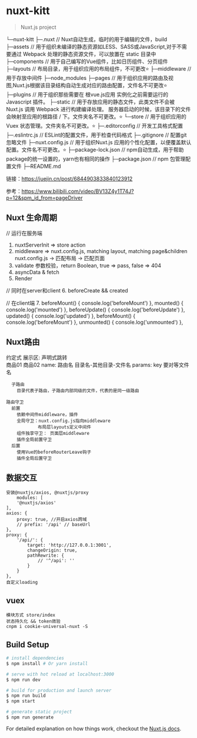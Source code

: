 # nuxt-kitt

> Nuxt.js project

└─nuxt-kitt
  ├─.nuxt               // Nuxt自动生成，临时的用于编辑的文件，build
  ├─assets              // 用于组织未编译的静态资源如LESS、SASS或JavaScript,对于不需要通过 Webpack 处理的静态资源文件，可以放置在 static 目录中
  ├─components          // 用于自己编写的Vue组件，比如日历组件、分页组件
  ├─layouts             // 布局目录，用于组织应用的布局组件，不可更改⭐
  ├─middleware          // 用于存放中间件
  ├─node_modules
  ├─pages               // 用于组织应用的路由及视图,Nuxt.js根据该目录结构自动生成对应的路由配置，文件名不可更改⭐
  ├─plugins             // 用于组织那些需要在 根vue.js应用 实例化之前需要运行的 Javascript 插件。
  ├─static              // 用于存放应用的静态文件，此类文件不会被 Nuxt.js 调用 Webpack 进行构建编译处理。 服务器启动的时候，该目录下的文件会映射至应用的根路径 / 下。文件夹名不可更改。⭐
  └─store               // 用于组织应用的Vuex 状态管理。文件夹名不可更改。⭐
  ├─.editorconfig       // 开发工具格式配置
  ├─.eslintrc.js        // ESLint的配置文件，用于检查代码格式
  ├─.gitignore          // 配置git忽略文件
  ├─nuxt.config.js      // 用于组织Nuxt.js 应用的个性化配置，以便覆盖默认配置。文件名不可更改。⭐
  ├─package-lock.json   // npm自动生成，用于帮助package的统一设置的，yarn也有相同的操作
  ├─package.json        // npm 包管理配置文件
  ├─README.md

链接：https://juejin.cn/post/6844903833840123912

参考：https://www.bilibili.com/video/BV13Z4y1T74J?p=12&spm_id_from=pageDriver
## Nuxt 生命周期
// 运行在服务端
1. nuxtServerInit  => store action
2. middleware => nuxt.config.js, matching layout, matching page&children
   nuxt.config.js -> 匹配布局 -> 匹配页面 
3. validate
   参数校验，return Boolean, true => pass, false => 404  
4. asyncData & fetch
5. Render

// 同时在server和client
6. beforeCreate && created

// 在client端
7. beforeMount() { console.log('beforeMount') },
   mounted() { console.log('mounted') },
   beforeUpdate() { console.log('beforeUpdate') },
   updated() { console.log('updated') },
   beforeMount() { console.log('beforeMount') },
   unmounted() { console.log('unmounted') },

## Nuxt路由
   约定式
      展示区: <nuxt/>
      声明式跳转     
        <nuxt-link to="/good/1?a=1&b=2">商品01</nuxt-link>
        <!-- // 也可以这样写 -->
        <nuxt-link :to="{ name: 'good-id', params: { id: 2}, query: { a:11, b: 22 } }">商品02</nuxt-link>
            name: 路由名 目录名-其他目录-文件名
            params: key  要对等文件名

      子路由
        目录代表子路由，子路由内部同级的文件，代表的是同一级路由

    路由守卫
      前置
        依赖中间件middleware，插件
        全局守卫：nuxt.config.js指向middleware
                布局层layouts定义中间件
        组件独享守卫： 页面层middleware
        插件全局前置守卫
      后置
        使用Vue的beforeRouterLeave钩子
        插件全局后置守卫

## 数据交互    
    安装@nuxtjs/axios, @nuxtjs/proxy
        modules: [
        '@nuxtjs/axios'
    ],
    axios: {
        proxy: true, //开启axios跨域
        // prefix: '/api' // baseUrl
    },
    proxy: {
        '/api/': {
            target: 'http://127.0.0.1:3001',
            changeOrigin: true,
            pathRewrite: {
                // '^/api': ''
            }
        }
    },
    自定义loading

## vuex
    模块方式 store/index
    状态持久化 && token效验
    cnpm i cookie-universal-nuxt -S

         
          

## Build Setup

``` bash
# install dependencies
$ npm install # Or yarn install

# serve with hot reload at localhost:3000
$ npm run dev

# build for production and launch server
$ npm run build
$ npm start

# generate static project
$ npm run generate
```

For detailed explanation on how things work, checkout the [Nuxt.js docs](https://github.com/nuxt/nuxt.js).

